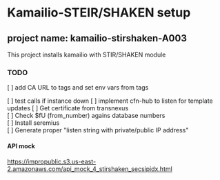 # Kamailio-STEIR/SHAKEN setup

project name: kamailio-stirshaken-A003
---------------------------- 

This project installs kamailio with STIR/SHAKEN module


### TODO
[ ] add CA URL to tags and set env vars from tags

[ ] test calls if instance down
[ ] implement cfn-hub to listen for template updates
[ ] Get certificate from transnexus  
[ ] Check $fU (from_number) agains database numbers  
[ ] Install seremius  
[ ] Generate proper "listen string with private/public IP address"  



#### API mock
https://impropublic.s3.us-east-2.amazonaws.com/api_mock_4_stirshaken_secsipidx.html